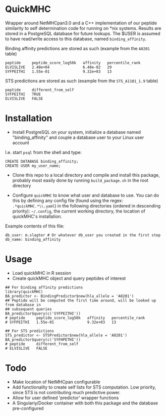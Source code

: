 # QuickMHC

Wrapper around NetMHCpan3.0 and a C++ implementation of our peptide similarity to self 
determination code for running on *nix systems.  Results are stored in a PostgreSQL 
database for future lookups.  The $USER is assumed to have read/write access to this 
database, named `binding_affinity`.

Binding affinity predictions are stored as such (example from the `A0201` table)

    peptide     peptide_score_log50k   affinity   percentile_rank
    ELVISLIVE   2.48e+04               6.48e-02   29
    SYFPEITHI   1.55e-01               9.32e+03   13

STS predictions are stored as such (example from the `STS_A1101_1.9` table)
 
    peptide     different_from_self
    SYFPEITHI   TRUE
    ELVISLIVE   FALSE


# Installation

* Install PostgreSQL on your system, initialize a database named "binding_affinity" and couple a database user to your Linux user account

I.e. start `psql` from the shell and type:

    CREATE DATABASE binding_affinity;
    CREATE USER my_user_name;

* Clone this repo to a local directory and compile and install this package, probably most 
  easily done by running `build_package.sh` in the root directory

* Configure `quickMHC` to know what user and database to use. You can do this by defining 
  any config file (found using the regex: `.*quickMHC.*\\.yaml`) in the following 
  directories (ordered in descending priority): `~/.config`, the current working 
  directory, the location of quickMHC's installation. 

Example contents of this file:

    db_user: m.slagter # Or whatever db_user you created in the first step
    db_name: binding_affinity

# Usage

* Load quickMHC in R session
* Create quickMHC object and query peptides of interest
    
```
## For binding affinity predictions
library(quickMHC)
BA_predictor <- BindingPredictor$new(hla_allele = 'A0201')
## Peptide will be computed the first time around, will be looked up from database in 
## subsequent queries
BA_predictor$query(c('SYFPEITHI'))
# peptide     peptide_score_log50k   affinity   percentile_rank
# SYFPEITHI   1.55e-01               9.32e+03   13

## For STS predictions
STS_predictor <- STSPredictor$new(hla_allele = 'A0201')
BA_predictor$query(c('SYFHPETHI'))
# peptide     different_from_self
# ELVISLIVE   FALSE
```

# Todo

* Make location of NetMHCpan configurable
* Add functionality to create self lists for STS computation. Low priority, since STS is not contributing much predictive power.
* Allow for user defined 'predictor' wrapper functions
* A Singulariy/Docker container with both this package and the database pre-configured
